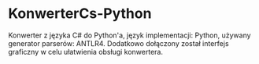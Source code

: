 # KonwerterCs-Python

Konwerter z języka C# do Python'a, język implementacji: Python, używany generator parserów: ANTLR4.
Dodatkowo dołączony został interfejs graficzny w celu ułatwienia obsługi konwertera.
